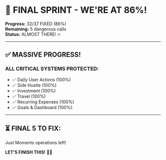# 🎊 FINAL SPRINT - WE'RE AT 86%!

**Progress:** 32/37 FIXED (86%)  
**Remaining:** 5 dangerous calls  
**Status:** ALMOST THERE! 🔥

---

## ✅ MASSIVE PROGRESS!

### **ALL CRITICAL SYSTEMS PROTECTED:**
- ✅ Daily User Actions (100%)
- ✅ Side Hustle (100%)
- ✅ Investment (100%)
- ✅ Travel (100%)
- ✅ Recurring Expenses (100%)
- ✅ Goals & Dashboard (100%)

---

## ⏳ FINAL 5 TO FIX:

Just Moments operations left!

**LET'S FINISH THIS!** 💪🚀
